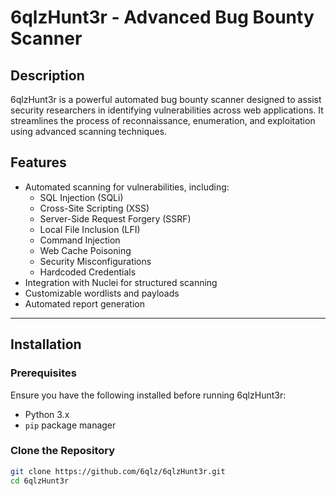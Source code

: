 # 6qlzHunt3r - Advanced Bug Bounty Scanner

## Description  
6qlzHunt3r is a powerful automated bug bounty scanner designed to assist security researchers in identifying vulnerabilities across web applications. It streamlines the process of reconnaissance, enumeration, and exploitation using advanced scanning techniques.  

## Features  
- Automated scanning for vulnerabilities, including:  
  - SQL Injection (SQLi)  
  - Cross-Site Scripting (XSS)  
  - Server-Side Request Forgery (SSRF)  
  - Local File Inclusion (LFI)  
  - Command Injection  
  - Web Cache Poisoning  
  - Security Misconfigurations  
  - Hardcoded Credentials  
- Integration with Nuclei for structured scanning  
- Customizable wordlists and payloads  
- Automated report generation  

---

## Installation  

### Prerequisites  
Ensure you have the following installed before running 6qlzHunt3r:  
- Python 3.x  
- `pip` package manager  

### Clone the Repository  
```bash
git clone https://github.com/6qlz/6qlzHunt3r.git
cd 6qlzHunt3r
